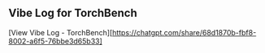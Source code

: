 ## Vibe Log for TorchBench
[View Vibe Log - TorchBench][https://chatgpt.com/share/68d1870b-fbf8-8002-a6f5-76bbe3d65b33]
